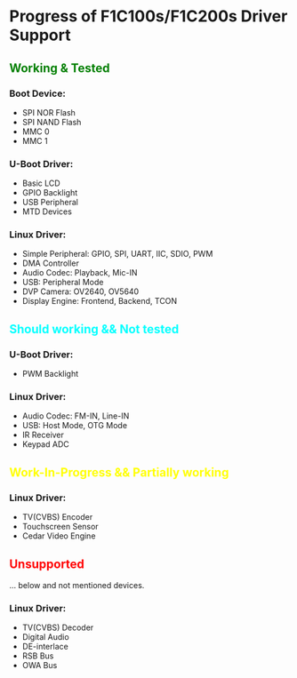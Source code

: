 # Progress of F1C100s/F1C200s Driver Support
## <span style="color:green;">Working & Tested</span>
### Boot Device:
- SPI NOR Flash
- SPI NAND Flash
- MMC 0
- MMC 1
### U-Boot Driver:
- Basic LCD
- GPIO Backlight
- USB Peripheral
- MTD Devices
### Linux Driver:
- Simple Peripheral: GPIO, SPI, UART, IIC, SDIO, PWM
- DMA Controller
- Audio Codec: Playback, Mic-IN
- USB: Peripheral Mode
- DVP Camera: OV2640, OV5640
- Display Engine: Frontend, Backend, TCON
## <span style="color:cyan;">Should working && Not tested</span>
### U-Boot Driver:
- PWM Backlight
### Linux Driver:
- Audio Codec: FM-IN, Line-IN
- USB: Host Mode, OTG Mode
- IR Receiver
- Keypad ADC
## <span style="color:yellow;">Work-In-Progress && Partially working</span>
### Linux Driver:
- TV(CVBS) Encoder
- Touchscreen Sensor
- Cedar Video Engine
## <span style="color:red;">Unsupported</span>
... below and not mentioned devices.
### Linux Driver:
- TV(CVBS) Decoder
- Digital Audio
- DE-interlace
- RSB Bus
- OWA Bus
